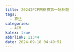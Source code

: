```yaml
---
title: 2024IPCP网络赛第一场补题
tags:
  - 算法
categories:
  - ACM
katex: true
abbrlink: 11344
date: 2024-09-18 04:49:51
---
```



